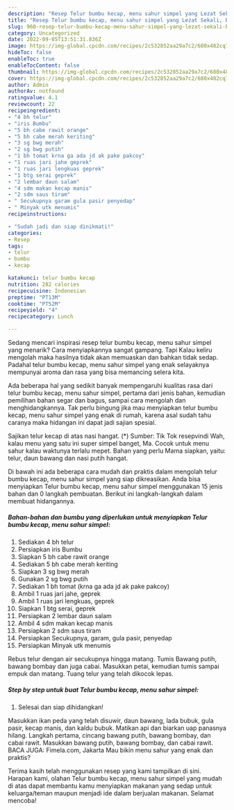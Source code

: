 ```yaml
---
description: "Resep Telur bumbu kecap, menu sahur simpel yang Lezat Sekali, Buat Buka Puasa Sempurna"
title: "Resep Telur bumbu kecap, menu sahur simpel yang Lezat Sekali, Buat Buka Puasa Sempurna"
slug: 960-resep-telur-bumbu-kecap-menu-sahur-simpel-yang-lezat-sekali-buat-buka-puasa-sempurna
category: Uncategorized
date: 2022-09-05T13:51:31.836Z
image: https://img-global.cpcdn.com/recipes/2c532852aa29a7c2/680x482cq70/telur-bumbu-kecap-menu-sahur-simpel-foto-resep-utama.jpg
hideToc: false
enableToc: true
enableTocContent: false
thumbnail: https://img-global.cpcdn.com/recipes/2c532852aa29a7c2/680x482cq70/telur-bumbu-kecap-menu-sahur-simpel-foto-resep-utama.jpg
cover: https://img-global.cpcdn.com/recipes/2c532852aa29a7c2/680x482cq70/telur-bumbu-kecap-menu-sahur-simpel-foto-resep-utama.jpg
author: Admin
authorAv: notfound
ratingvalue: 4.1
reviewcount: 22
recipeingredient:
- "4 bh telur"
- "iris Bumbu"
- "5 bh cabe rawit orange"
- "5 bh cabe merah keriting"
- "3 sg bwg merah"
- "2 sg bwg putih"
- "1 bh tomat krna ga ada jd ak pake pakcoy"
- "1 ruas jari jahe geprek"
- "1 ruas jari lengkuas geprek"
- "1 btg serai geprek"
- "2 lembar daun salam"
- "4 sdm makan kecap manis"
- "2 sdm saus tiram"
- " Secukupnya garam gula pasir penyedap"
- " Minyak utk menumis"
recipeinstructions:

- "Sudah jadi dan siap dinikmati!"
categories:
- Resep
tags:
- telur
- bumbu
- kecap

katakunci: telur bumbu kecap 
nutrition: 282 calories
recipecuisine: Indonesian
preptime: "PT13M"
cooktime: "PT52M"
recipeyield: "4"
recipecategory: Lunch

---
```



Sedang mencari inspirasi resep telur bumbu kecap, menu sahur simpel yang menarik? Cara menyiapkannya sangat gampang. Tapi Kalau keliru mengolah maka hasilnya tidak akan memuaskan dan bahkan tidak sedap. Padahal telur bumbu kecap, menu sahur simpel yang enak selayaknya mempunyai aroma dan rasa yang bisa memancing selera kita.


Ada beberapa hal yang sedikit banyak mempengaruhi kualitas rasa dari telur bumbu kecap, menu sahur simpel, pertama dari jenis bahan, kemudian pemilihan bahan segar dan bagus, sampai cara mengolah dan menghidangkannya. Tak perlu bingung jika mau menyiapkan telur bumbu kecap, menu sahur simpel yang enak di rumah, karena asal sudah tahu caranya maka hidangan ini dapat jadi sajian spesial.

Sajikan telur kecap di atas nasi hangat. (*) Sumber: Tik Tok resepvindi Wah, kalau menu yang satu ini super simpel banget, Ma. Cocok untuk menu sahur kalau waktunya terlalu mepet. Bahan yang perlu Mama siapkan, yaitu: telur, daun bawang dan nasi putih hangat.


Di bawah ini ada beberapa cara mudah dan praktis dalam mengolah telur bumbu kecap, menu sahur simpel yang siap dikreasikan. Anda bisa menyiapkan Telur bumbu kecap, menu sahur simpel menggunakan 15 jenis bahan dan 0 langkah pembuatan. Berikut ini langkah-langkah dalam membuat hidangannya.

<!--inarticleads1-->

##### Bahan-bahan dan bumbu yang diperlukan untuk menyiapkan Telur bumbu kecap, menu sahur simpel:

1. Sediakan 4 bh telur
1. Persiapkan iris Bumbu
1. Siapkan 5 bh cabe rawit orange
1. Sediakan 5 bh cabe merah keriting
1. Siapkan 3 sg bwg merah
1. Gunakan 2 sg bwg putih
1. Sediakan 1 bh tomat (krna ga ada jd ak pake pakcoy)
1. Ambil 1 ruas jari jahe, geprek
1. Ambil 1 ruas jari lengkuas, geprek
1. Siapkan 1 btg serai, geprek
1. Persiapkan 2 lembar daun salam
1. Ambil 4 sdm makan kecap manis
1. Persiapkan 2 sdm saus tiram
1. Persiapkan  Secukupnya, garam, gula pasir, penyedap
1. Persiapkan  Minyak utk menumis


Rebus telur dengan air secukupnya hingga matang. Tumis Bawang putih, bawang bombay dan juga cabai. Masukkan petai, kemudian tumis sampai empuk dan matang. Tuang telur yang telah dikocok lepas. 

<!--inarticleads2-->

##### Step by step untuk buat Telur bumbu kecap, menu sahur simpel:


1. Selesai dan siap dihidangkan!

Masukkan ikan peda yang telah disuwir, daun bawang, lada bubuk, gula pasir, kecap manis, dan kaldu bubuk. Matikan api dan biarkan uap panasnya hilang. Langkah pertama, cincang bawang putih, bawang bombay, dan cabai rawit. Masukkan bawang putih, bawang bombay, dan cabai rawit. BACA JUGA: Fimela.com, Jakarta Mau bikin menu sahur yang enak dan praktis? 

Terima kasih telah menggunakan resep yang kami tampilkan di sini. Harapan kami, olahan Telur bumbu kecap, menu sahur simpel yang mudah di atas dapat membantu kamu menyiapkan makanan yang sedap untuk keluarga/teman maupun menjadi ide dalam berjualan makanan. Selamat mencoba!
